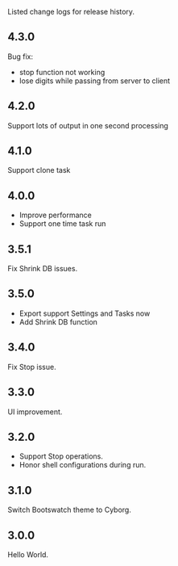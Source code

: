 Listed change logs for release history.

## 4.3.0

Bug fix: 

- stop function not working
- lose digits while passing from server to client

## 4.2.0

Support lots of output in one second processing

## 4.1.0

Support clone task

## 4.0.0

- Improve performance
- Support one time task run

## 3.5.1

Fix Shrink DB issues.

## 3.5.0

- Export support Settings and Tasks now
- Add Shrink DB function

## 3.4.0

Fix Stop issue.

## 3.3.0

UI improvement.

## 3.2.0

- Support Stop operations.
- Honor shell configurations during run.

## 3.1.0

Switch Bootswatch theme to Cyborg. 

## 3.0.0

Hello World.
